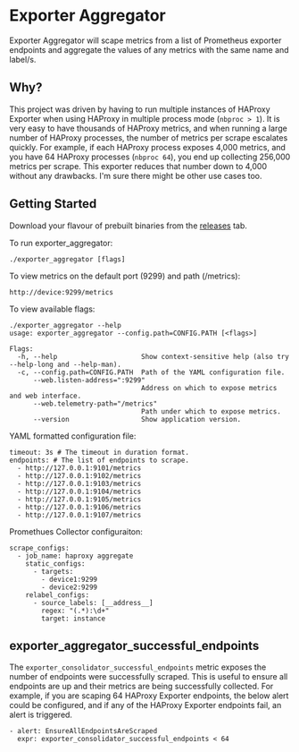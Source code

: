 # Exporter Aggregator
Exporter Aggregator will scape metrics from a list of Prometheus exporter endpoints and aggregate the values of any metrics with the same name and label/s.

## Why?
This project was driven by having to run multiple instances of HAProxy Exporter when using HAProxy in multiple process mode (`nbproc > 1`). It is very easy to have thousands of HAProxy metrics, and when running a large number of HAProxy processes, the number of metrics per scrape escalates quickly. For example, if each HAProxy process exposes 4,000 metrics, and you have 64 HAProxy processes (`nbproc 64`), you end up collecting 256,000 metrics per scrape. This exporter  reduces that number down to 4,000 without any drawbacks. I'm sure there might be other use cases too.

## Getting Started
Download your flavour of prebuilt binaries from the [releases](https://github.com/tynany/exporter_aggregator/releases) tab.

To run exporter_aggregator:
```
./exporter_aggregator [flags]
```

To view metrics on the default port (9299) and path (/metrics):
```
http://device:9299/metrics
```

To view available flags:
```
./exporter_aggregator --help
usage: exporter_aggregator --config.path=CONFIG.PATH [<flags>]

Flags:
  -h, --help                     Show context-sensitive help (also try --help-long and --help-man).
  -c, --config.path=CONFIG.PATH  Path of the YAML configuration file.
      --web.listen-address=":9299"
                                 Address on which to expose metrics and web interface.
      --web.telemetry-path="/metrics"
                                 Path under which to expose metrics.
      --version                  Show application version.

```

YAML formatted configuration file:
```
timeout: 3s # The timeout in duration format.
endpoints: # The list of endpoints to scrape.
  - http://127.0.0.1:9101/metrics
  - http://127.0.0.1:9102/metrics
  - http://127.0.0.1:9103/metrics
  - http://127.0.0.1:9104/metrics
  - http://127.0.0.1:9105/metrics
  - http://127.0.0.1:9106/metrics
  - http://127.0.0.1:9107/metrics
```

Promethues Collector configuraiton:
```
scrape_configs:
  - job_name: haproxy aggregate
    static_configs:
      - targets:
        - device1:9299
        - device2:9299
    relabel_configs:
      - source_labels: [__address__]
        regex: "(.*):\d+"
        target: instance
```

## exporter_aggregator_successful_endpoints
The `exporter_consolidator_successful_endpoints` metric exposes the number of endpoints were successfully scraped. This is useful to ensure all endpoints are up and their metrics are being successfully collected. For example, if you are scaping 64 HAProxy Exporter endpoints, the below alert could be configured, and if any of the HAProxy Exporter endpoints fail, an alert is triggered.
```
- alert: EnsureAllEndpointsAreScraped
  expr: exporter_consolidator_successful_endpoints < 64
```

